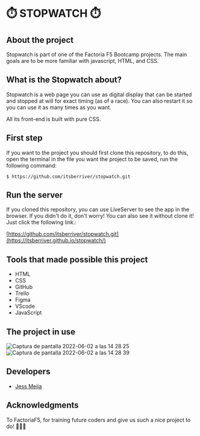 # ⏱️ STOPWATCH ⏱️

## About the project
Stopwatch is part of one of the Factoria F5 Bootcamp projects. The main goals are to  be more familiar with javascript, HTML, and CSS.

## What is the Stopwatch about?
Stopwatch is a web page you can use as digital display that can be started and stopped at will for exact timing (as of a race). You can also restart it so you can use it as many times as you want.

All its front-end is built with pure CSS.

## First step
If you want to the project you should first clone this repository, to do this, open the terminal in the file you want the project to be saved, run the following command:

`$ https://github.com/itsberriver/stopwatch.git`

## Run the server
If you cloned this repository, you can use LiveServer to see the app in the browser.
If you didn't do it, don't worry! You can also see it without clone it! Just click the following link.:

[https://github.com/itsberriver/stopwatch.git](https://itsberriver.github.io/stopwatch/)


## Tools that made possible this project
- HTML
- CSS
- GitHub
- Trello
- Figma
- VScode
- JavaScript


## The project in use

![Captura de pantalla 2022-06-02 a las 14 28 25](https://user-images.githubusercontent.com/99019637/171629294-e2c98da5-7ea9-472f-847a-db03227cc39e.png)
![Captura de pantalla 2022-06-02 a las 14 28 39](https://user-images.githubusercontent.com/99019637/171629311-4fb5371d-26d8-4313-864a-29968b0c873a.png)

## Developers
- [Jess Mejia](https://github.com/itsberriver)


## Acknowledgments
To FactoriaF5, for training future coders and give us such a nice project to do!  🧡🧡🧡
